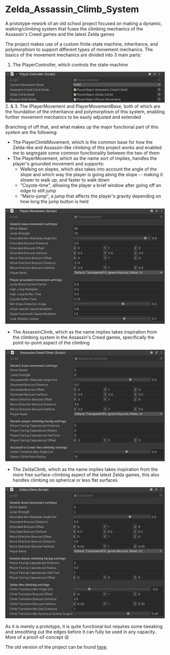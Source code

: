 # Zelda_Assassin_Climb_System
A prototype-rework of an old school project focused on making a dynamic, walking/climbing system that fuses the climbing mechanics of the Assassin's Creed games and the latest Zelda games

The project makes use of a custom finite-state machine, inheritance, and polymorphism to support different types of movement mechanics.
The basics of the movement mechanics are divided into 3 main parts:
1. The PlayerController, which controls the state-machine

![PlayerController](/Images/PlayerController.png)
2. & 3. The IPlayerMovement and PlayerMovementBase, both of which are the foundation of the inheritance and polymorphism of this system, enabling further movement mechanics to be easily adjusted and extended

Branching of off that, and what makes up the major functional part of this system are the following:
* The PlayerClimbMovement, which is the common base for how the Zelda-like and Assassin-like climbing of this project works and enabled me to segregate some common functionality between the two of them
* The PlayerMovement, which as the name sort of implies, handles the player's grounded movement and supports:
  * Walking on slopes, which also takes into account the angle of the slope and which way the player is going along the slope -- making it slower to walk up, and faster to walk down
  * "Coyote-time", allowing the player a brief window after going off an edge to still jump
  * "Mario-jump", a jump that affects the player's gravity depending on how long the jump button is held

![GroundedPlayerMovement](/Images/GenericGroundedPlayerMovement.png)
* The AssassinClimb, which as the name implies takes inspiration from the climbing system in the Assassin's Creed games, specifically the point-to-point aspect of the climbing  

![AssassinClimb](/Images/Assassin-likePlayerClimbing.png)
* The ZeldaClimb, which as the name implies takes inspiration from the more free surface-climbing aspect of the latest Zelda games, this also handles climbing on spherical or less flat surfaces  

![ZeldaClimb](/Images/Zelda-likePlayerClimbing.png)

As it is merely a prototype, it is quite functional but requires some tweaking and smoothing out the edges before it can fully be used in any capacity. More of a proof-of-concept 😜

The old version of the project can be found [here](https://github.com/Zenzyde/Free-Point_Climbing_System).
